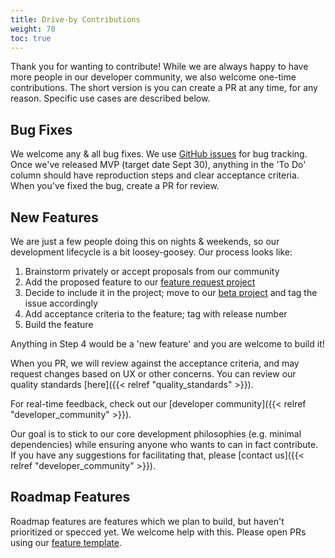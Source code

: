 ```yaml
---
title: Drive-by Contributions
weight: 70
toc: true
---
```


Thank you for wanting to contribute! While we are always happy to have more people in our developer community, we also welcome one-time contributions. The short version is you can create a PR at any time, for any reason. Specific use cases are described below.



## Bug Fixes

We welcome any & all bug fixes. We use [GitHub issues](https://github.com/c-e-p/ourchive/issues/) for bug tracking. Once we've released MVP (target date Sept 30), anything in the 'To Do' column should have reproduction steps and clear acceptance criteria. When you've fixed the bug, create a PR for review.

## New Features

We are just a few people doing this on nights & weekends, so our development lifecycle is a bit loosey-goosey. Our process looks like: 

1. Brainstorm privately or accept proposals from our community
2. Add the proposed feature to our [feature request project](https://planning.ourchive.io/project/ourchive-feature-requests/kanban)
3. Decide to include it in the project; move to our [beta project](https://planning.ourchive.io/project/ourchive-beta/timeline) and tag the issue accordingly
4. Add acceptance criteria to the feature; tag with release number
5. Build the feature

Anything in Step 4 would be a 'new feature' and you are welcome to build it! 

When you PR, we will review against the acceptance criteria, and may request changes based on UX or other concerns. You can review our quality standards [here]({{< relref "quality_standards" >}}).

For real-time feedback, check out our [developer community]({{< relref "developer_community" >}}).

Our goal is to stick to our core development philosophies (e.g. minimal dependencies) while ensuring anyone who wants to can in fact contribute. If you have any suggestions for facilitating that, please [contact us]({{< relref "developer_community" >}}).

## Roadmap Features

Roadmap features are features which we plan to build, but haven't prioritized or specced yet. We welcome help with this. Please open PRs using our [feature template](https://github.com/c-e-p/ourchive/compare/development...main?template=pr_feature_template.md).